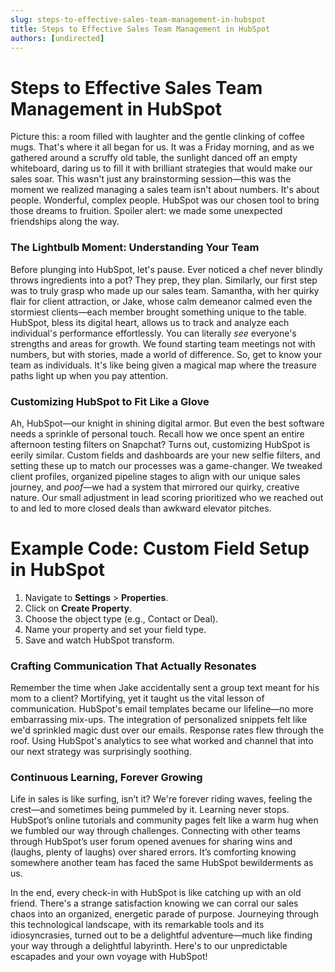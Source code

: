 ```yaml
---
slug: steps-to-effective-sales-team-management-in-hubspot
title: Steps to Effective Sales Team Management in HubSpot
authors: [undirected]
---
```


# Steps to Effective Sales Team Management in HubSpot

Picture this: a room filled with laughter and the gentle clinking of coffee mugs. That's where it all began for us. It was a Friday morning, and as we gathered around a scruffy old table, the sunlight danced off an empty whiteboard, daring us to fill it with brilliant strategies that would make our sales soar. This wasn't just any brainstorming session—this was the moment we realized managing a sales team isn't about numbers. It's about people. Wonderful, complex people. HubSpot was our chosen tool to bring those dreams to fruition. Spoiler alert: we made some unexpected friendships along the way.

### The Lightbulb Moment: Understanding Your Team

Before plunging into HubSpot, let's pause. Ever noticed a chef never blindly throws ingredients into a pot? They prep, they plan. Similarly, our first step was to truly grasp who made up our sales team. Samantha, with her quirky flair for client attraction, or Jake, whose calm demeanor calmed even the stormiest clients—each member brought something unique to the table. HubSpot, bless its digital heart, allows us to track and analyze each individual's performance effortlessly. You can literally *see* everyone's strengths and areas for growth. We found starting team meetings not with numbers, but with stories, made a world of difference. So, get to know your team as individuals. It's like being given a magical map where the treasure paths light up when you pay attention. 

### Customizing HubSpot to Fit Like a Glove

Ah, HubSpot—our knight in shining digital armor. But even the best software needs a sprinkle of personal touch. Recall how we once spent an entire afternoon testing filters on Snapchat? Turns out, customizing HubSpot is eerily similar. Custom fields and dashboards are your new selfie filters, and setting these up to match our processes was a game-changer. We tweaked client profiles, organized pipeline stages to align with our unique sales journey, and *poof*—we had a system that mirrored our quirky, creative nature. Our small adjustment in lead scoring prioritized who we reached out to and led to more closed deals than awkward elevator pitches.


# Example Code: Custom Field Setup in HubSpot

1. Navigate to **Settings** > **Properties**.  
2. Click on **Create Property**.  
3. Choose the object type (e.g., Contact or Deal).  
4. Name your property and set your field type.  
5. Save and watch HubSpot transform.


### Crafting Communication That Actually Resonates

Remember the time when Jake accidentally sent a group text meant for his mom to a client? Mortifying, yet it taught us the vital lesson of communication. HubSpot's email templates became our lifeline—no more embarrassing mix-ups. The integration of personalized snippets felt like we'd sprinkled magic dust over our emails. Response rates flew through the roof. Using HubSpot's analytics to see what worked and channel that into our next strategy was surprisingly soothing. 

### Continuous Learning, Forever Growing

Life in sales is like surfing, isn’t it? We're forever riding waves, feeling the crest—and sometimes being pummeled by it. Learning never stops. HubSpot’s online tutorials and community pages felt like a warm hug when we fumbled our way through challenges. Connecting with other teams through HubSpot’s user forum opened avenues for sharing wins and (laughs, plenty of laughs) over shared errors. It’s comforting knowing somewhere another team has faced the same HubSpot bewilderments as us.

In the end, every check-in with HubSpot is like catching up with an old friend. There's a strange satisfaction knowing we can corral our sales chaos into an organized, energetic parade of purpose. Journeying through this technological landscape, with its remarkable tools and its idiosyncrasies, turned out to be a delightful adventure—much like finding your way through a delightful labyrinth. Here's to our unpredictable escapades and your own voyage with HubSpot!